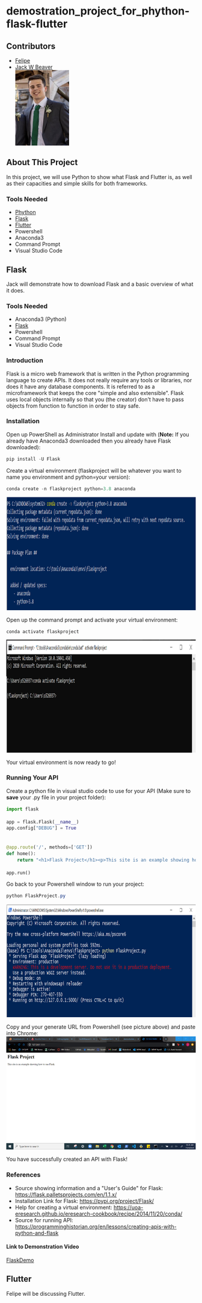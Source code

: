 # demostration_project_for_phython-flask-flutter

## Contributors
- [Felipe](https://github.com/FelipeGHB/about-felipe)
- [Jack W Beaver](https://github.com/JackWBeaver) <br>
<img src="Selfie.jpg" widt="150" height="200" /><br>

## About This Project
In this project, we will use Python to show what Flask and Flutter is, as well as their capacities and simple skills for both frameworks.

### Tools Needed
- [Phython](https://www.python.org)
- [Flask](https://flask.palletsprojects.com/en/1.1.x/)
- [Flutter](https://flutter.dev)
- Powershell
- Anaconda3
- Command Prompt
- Visual Studio Code

## Flask
Jack will demonstrate how to download Flask and a basic overview of what it does.

### Tools Needed
- Anaconda3 (Python)
- [Flask](https://flask.palletsprojects.com/en/1.1.x/)
- Powershell
- Command Prompt
- Visual Studio Code

### Introduction
Flask is a micro web framework that is written in the Python programming language to create APIs. It does not really require any tools or libraries, nor does it have any database components. It is referred to as a microframework that keeps the core "simple and also extensible". Flask uses local objects internally so that you (the creator) don't have to pass objects from function to function in order to stay safe.

### Installation
Open up PowerShell as Administrator
Install and update with (**Note:** If you already have Anaconda3 downloaded then you already have Flask downloaded):
```Powershell
pip install -U Flask
```
Create a virtual environment (flaskproject will be whatever you want to name you environment and python=your version):
```Powershell
conda create -n flaskproject python=3.8 anaconda
```
<img src="Flask1.PNG" width="600" height="300"/>

Open up the command prompt and activate your virtual environment:
```CMD
conda activate flaskproject
```
<img src="Flask2.PNG" width="600" height="300"/>

Your virtual environment is now ready to go!

### Running Your API
Create a python file in visual studio code to use for your API (Make sure to **save** your .py file in your project folder):
```Python
import flask

app = flask.Flask(__name__)
app.config["DEBUG"] = True


@app.route('/', methods=['GET'])
def home():
    return "<h1>Flask Project</h1><p>This site is an example showing how to use Flask.</p>"

app.run()
```
Go back to your Powershell window to run your project:
```Powershell
python FlaskProject.py
```
<img src="Flask3.PNG" width="600" height="300"/>

Copy and your generate URL from Powershell (see picture above) and paste into Chrome:
<img src="Flask4.PNG" width="600" height="300"/>

You have successfully created an API with Flask!

### References
- Source showing information and a "User's Guide" for Flask: https://flask.palletsprojects.com/en/1.1.x/
- Installation Link for Flask: https://pypi.org/project/Flask/
- Help for creating a virtual environment: https://uoa-eresearch.github.io/eresearch-cookbook/recipe/2014/11/20/conda/
- Source for running API: https://programminghistorian.org/en/lessons/creating-apis-with-python-and-flask

#### Link to Demonstration Video
[FlaskDemo](https://use.vg/90oLww)

## Flutter
Felipe will be discussing Flutter.

